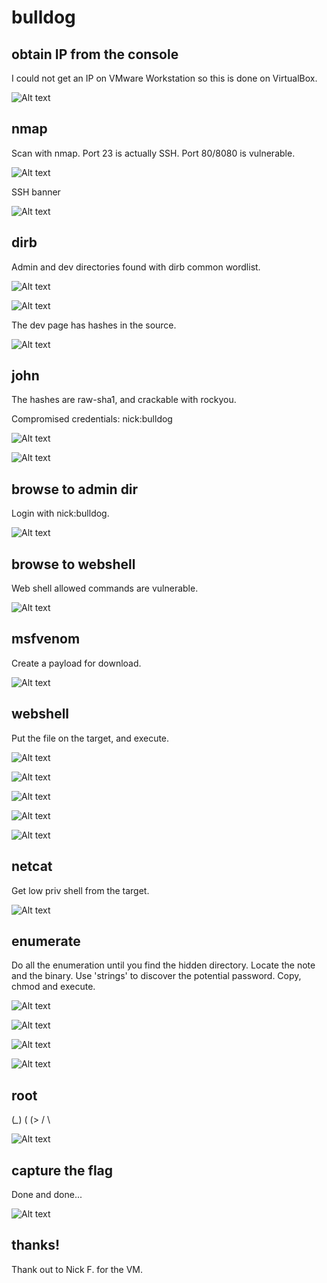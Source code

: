 # bulldog

## obtain IP from the console 

I could not get an IP on VMware Workstation so this is done on VirtualBox.

![Alt text](./bulldog1.png?raw=true)


## nmap

Scan with nmap. Port 23 is actually SSH. Port 80/8080 is vulnerable.

![Alt text](./bdog-nmap.png?raw=true)

SSH banner

![Alt text](./bulldog2.png?raw=true)


## dirb

Admin and dev directories found with dirb common wordlist.

![Alt text](./bulldog3.png?raw=true)

![Alt text](./bulldog4.png?raw=true)

The dev page has hashes in the source.

![Alt text](./bulldog5.png?raw=true)


## john

The hashes are raw-sha1, and crackable with rockyou.

Compromised credentials: nick:bulldog

![Alt text](./bulldog6.png?raw=true)

![Alt text](./bulldog7.png?raw=true)


## browse to admin dir

Login with nick:bulldog.

![Alt text](./bulldog8.png?raw=true)


## browse to webshell

Web shell allowed commands are vulnerable.

![Alt text](./bulldog-webshell.png?raw=true)


## msfvenom

Create a payload for download.

![Alt text](./bulldog9.png?raw=true)


## webshell

Put the file on the target, and execute.

![Alt text](./bulldog10.png?raw=true)

![Alt text](./bulldog11.png?raw=true)

![Alt text](./bulldog12.png?raw=true)

![Alt text](./bulldog13.png?raw=true)

![Alt text](./bulldog14.png?raw=true)


## netcat

Get low priv shell from the target.

![Alt text](./bulldog15.png?raw=true)


## enumerate

Do all the enumeration until you find the hidden directory. Locate the note and the binary. Use 'strings' to discover the potential password. Copy, chmod and execute.

![Alt text](./bulldog16.png?raw=true)

![Alt text](./bulldog17.png?raw=true)

![Alt text](./bulldog18.png?raw=true)

![Alt text](./bulldog19.png?raw=true)


## root
 
\(*_*)
  ( (>
  /  \

![Alt text](./bulldog20.png?raw=true)


## capture the flag

Done and done...

![Alt text](./bulldog21.png?raw=true)


##  thanks!

Thank out to Nick F. for the VM.
